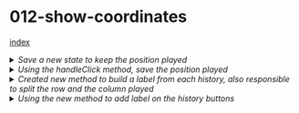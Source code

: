 # 012-show-coordinates

[index](index.md)

<details>
<summary>
<i>Save a new state to keep the position played</i>
</summary>

```
class Game extends React.Component {
  ...
    this.state = {
      history: [{
        ...
        played: null, 
```
</details>

<details>
<summary>
<i>Using the handleClick method, save the position played</i>
</summary>

```
handleClick(index){
    ...
    this.setState({
      history: history.concat([{
        ...
        played: index,
```
</details>

<details>
<summary>
<i>Created new method to build a label from each history, 
also responsible to split the row and the column played</i>
</summary>

```
buildLabelHistory(move, played){
    if(!move) return 'Go to game start';
    let row = Math.floor(played / 3)+1;
    let col = (played % 3)+1;
    return `Go to move # ${move} row: ${row} col: ${col}`;
  }
```
</details>

<details>
<summary>
<i>Using the new method to add label on the history buttons</i>
</summary>

```
 render() {
     ...
     let desc = this.buildLabelHistory(move, step.played);
       return (
        ...
          <button 
              ...
              onClick={() => this.jumpTo(move)}>{desc}</button>
```
</details>